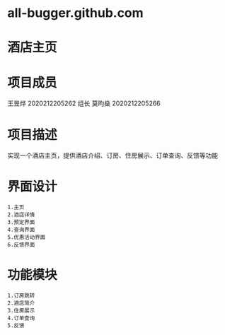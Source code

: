 # all-bugger.github.com

# 酒店主页

# 项目成员

王昱烨 2020212205262 组长
莫昀燊 2020212205266

# 项目描述

实现一个酒店主页，提供酒店介绍、订房、住房展示、订单查询、反馈等功能

# 界面设计
    1.主页
    2.酒店详情
    3.预定界面
    4.查询界面
    5.优惠活动界面
    6.反馈界面

# 功能模块
    1.订房跳转
    2.酒店简介
    3.住房展示
    4.订单查询
    5.反馈
    